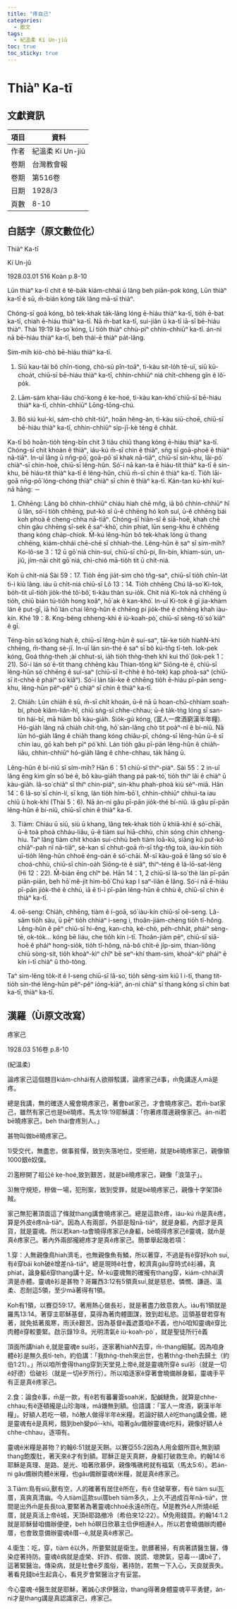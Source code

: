 ```yaml
---
title: "疼自己"
categories:
  - 散文
tags:
  - 紀溫柔 Kí Un-jiû
toc: true
toc_sticky: true
---
```


# Thiàⁿ Ka-tī

## 文獻資訊

| 項目 | 資料 |
|---|---|
| 作者 | 紀溫柔 Kí Un-jiû |
| 卷期 | 台灣教會報 |
| 卷期 | 第516卷 |
| 日期 | 1928/3 |
| 頁數 | 8-10 |

## 白話字（原文數位化）

Thiàⁿ Ka-tī

Kí Un-jû

1928.03.01 516 Koàn p.8-10

Lūn thiàⁿ ka-tī chit ê tê-ba̍k kiám-chhái ū lâng beh piān-pok kóng, Lūn thiàⁿ ka-tī ê sū, m̄-bián kóng ta̍k lâng mā-sī thiàⁿ.

Chóng-sī goá kóng, bô tek-khak ta̍k-lâng lóng ē-hiáu thiàⁿ ka-tī, tio̍h ē-bat ka-tī, chiah ē-hiáu thiàⁿ ka-tī. Nā m̄-bat ka-tī, sui-jiân ū ka-tī iā-sī bē-hiáu thiàⁿ. Thài 19:19 Iâ-so͘ kóng, Lí tio̍h thiàⁿ chhù-piⁿ chhin-chhiūⁿ ka-tī. án-ni nā bē-hiáu thiàⁿ ka-tī, beh thái-ē thiàⁿ pa̍t-lâng.

Sím-mi̍h kiò-chò bē-hiáu thiàⁿ ka-tī.

1) Siū kau-tài bô chīn-tiong, chò-sū pîn-toāⁿ, tì-kàu sit-lo̍h tē-uī, siū kū-choa̍t, chiū-sī bē-hiáu thiàⁿ ka-tī, chhin-chhiūⁿ niá chi̍t-chheng gîn ê lô͘-po̍k.

2) Lām-sám khai-liáu chó͘-kong ê ke-hoé, tì-kàu kan-khó͘ chiū-sī bē-hiáu thiàⁿ ka-tī, chhin-chhiūⁿ Lōng-tōng-chú.

3) Bô siú kui-kí, sám-chò chi̍t-tiûⁿ, hoān hêng-àn, tì-kàu siū-choē, chiū-sī bē-hiáu thiàⁿ ka-tī, chhin-chhiūⁿ si̍p-jī-kè téng ê chha̍t.

Ka-tī bô hoān-tio̍h téng-bīn chit 3 tiâu chiū thang kóng ē-hiáu thiàⁿ ka-tī. Chóng-sī chit khoán ê thiàⁿ, iáu-kú m̄-sī chin ê thiàⁿ, sǹg sī goā-phoê ê thiàⁿ nā-tiāⁿ. In-uī lâng ū nn̄g-pō͘, goā-pō͘ sī khak nā-tiāⁿ, chiū-sī sin-khu, lāi-pō͘ chiàⁿ-sī chin-hoè, chiū-sī lêng-hûn. Só͘-í nā kan-ta ē hiáu-tit thiàⁿ ka-tī ê sin-khu, bē hiáu-tit thiàⁿ ka-tī ê lêng-hûn, chiū m̄-sī chin ê thiàⁿ ka-tī. Tio̍h lāi-goā nn̄g-pō͘ lóng-chóng thiàⁿ chiàⁿ sī chin ê thiàⁿ ka-tī. Kán-tan kú-khí kuí-nā hāng: －

1. Chhēng: Lâng bô chhin-chhiūⁿ chiáu hiah chē mn̂g, iā bô chhin-chhiūⁿ hî ū lân, só͘-í tio̍h chhēng, put-kò sī ū-ê chhēng hó koh suí, ū-ê chhēng bái koh phoà ê cheng-chha nā-tiāⁿ. Chóng-sī hiān-sî ê siā-hoē, khah chē chin gâu chhēng sî-sek ê saⁿ-khò͘, chin phiat, lūn seng-khu ê chhēng thang kóng cha̍p-chiok. M̄-kú lêng-hûn bô tek-khak lóng ū thang chhēng, kiám-chhái chē-chē sī chhiah-thé. Lêng-hûn ê saⁿ sī sím-mi̍h? Ko-lô-se 3：12 ū gō͘ niá chin-suí, chiū-sī chû-pi, lîn-bín, khiam-sùn, un-jiû, jím-nāi chit gō͘ niá, chì-chió mā-tio̍h tit ū chi̍t-niá.

Koh ū chi̍t-niá Sài 59：17. Tio̍h ēng jia̍t-sim chò tn̂g-saⁿ, chiū-sī tio̍h chīn-la̍t tì-ì kiù lâng. iáu ū chi̍t-niá chiū-sī Lô 13：14. Tio̍h chhēng Chú Iâ-so͘ Ki-tok, bo̍h-tit uī-tio̍h jio̍k-thé tô͘-bô͘, tì-kàu thàn su-io̍k. Chit niá Ki-tok nā chhēng ū tio̍h, chiū bián tú-tio̍h hong koâⁿ, hō͘ ak ê kan-khó͘. In-uī Ki-tok ê gī jia-khàm lán ê put-gī, iā hō͘ lán chai lêng-hûn ê chhēng pí jio̍k-thé ê chhēng khah iàu-kín. Khé 19：8. Kng-bêng chheng-khì ê iù-koah-pò͘, chiū-sī sèng-tô͘ só͘ kiâⁿ ê gī.

Téng-bīn só͘ kóng hiah ê, chiū-sī lêng-hûn ê suí-saⁿ, tāi-ke tio̍h hiahN-khì chhēng, m̄-thang sè-jī. In-uī lán sin-thé ê saⁿ sī bô kú-tn̂g tī-teh. Iok-pek kóng, Goá thǹg-theh ;ài chhut-sì, ia̍h tio̍h thǹg-theh khì kui thô͘ (lok-pek 1：21). Só͘-í lán só͘ ē-tit thang chhēng kàu Thian-tông kìⁿ Siōng-tè ê, chiū-sī lêng-hûn só͘ chhēng ê suí-saⁿ (chiū-sī it-chhè ê hó-tek) kap phoà-saⁿ (chiū-sī it-chhè ê pháiⁿ só͘ kiâⁿ). Só͘-í lán tāi-ke ê chhēng tio̍h ē-hiáu pī-pān seng-khu, lêng-hûn pêⁿ-pêⁿ ū chiàⁿ sī chin ê thiàⁿ ka-tī.

2. Chia̍h: Lūn chia̍h ê sū, m̄-sī chi̍t khoán, ū-ê nā ū hoan-chû-chhiam soah-bí, phoè kiâm-liân-hî, chiū sǹg-sī chhe-chhau; ū-ê ta̍k-tǹg lóng sī san-tin hái-bī, mā hiâm bô kàu-gia̍h. Sio̍k-gú kóng, (富人一席酒窮漢半年糧). Hó-gia̍h lâng nā chia̍h chi̍t-tǹg, hō͘ sàn-lâng chò tit poàⁿ-nî ê bí-niû. Nā lūn hó-gia̍h lâng ê chia̍h thang kóng chiâu-pī, chóng-sī lêng-hûn ū-ê sī chin iau, gō kah beh pìⁿ pó͘ khì. Lán tio̍h gâu pī-pān lêng-hûn ê chia̍h-liāu, chhin-chhiūⁿ hó-gia̍h lâng ê chhe-chhau, ta̍k hāng ū.

Lêng-hûn ê bí-niû sī sím-mi̍h? Hān 6：51 chiū-sī thiⁿ-piáⁿ. Sài 55：2 in-uī lâng ēng kim gîn só͘ bé ê, bô kàu-gia̍h thang pá pak-tó͘, tio̍h thiⁿ lâi ê chiàⁿ ū kàu-gia̍h. Iâ-so͘ chiàⁿ sī thiⁿ chin-piáⁿ, sin-khu phah-phoà kiù sèⁿ-miā. Hān 14：6 Iâ-so͘ sī chin-lí, sī kng, lán tio̍h him-bō͘ I, chhin-chhiūⁿ chhuì-ta iau chiū ū hok-khì (Thài 5：6). Nā án-ni gâu pī-pān jio̍k-thé bí-niû. iā gâu pī-pān lêng-hûn ê bí-niû, chiū-sī chin ê thiàⁿ ka-tī.

3. Tiàm: Chiáu ū siū, siù ū khang, lâng tek-khak tio̍h ū khiā-khí ê só͘-chāi, ū-ê toà phoà chháu-liâu, ū-ê tiàm suí hiā-chhù, chin sóng chin chheng-hiu. Taⁿ lâng tiàm chit khoán suí-chhù beh tiàm loā-kú, siāng kú put-kò chiâⁿ-pah nî nā-tiāⁿ, sè-kan sī chhut-goā m̄-sī tn̂g-tn̂g toà, iàu-kín tio̍h uī-tio̍h lêng-hûn chhoē éng-oán ê só͘-chāi. M̄-sī kàu-goā ê lâng só͘ sio ê choá-chhù, chiū-sī chin-oa̍h Siōng-tè ê siâⁿ, thiⁿ-téng ê Iâ-lō-sat-léng (Hi 12：22). M̄-bián ēng chîⁿ bé. Hān 14：1, 2 chiū-sī Iâ-so͘ thè lán pī-pān piān-piān, beh hō͘ mê-ji̍t him-bō͘ Chú kap I saⁿ-liân ê lâng. Só͘-í nā ē-hiáu pī-pān jio̍k-thé ê chhù, iā ē tì-ì pī-pān lêng-hûn ê chhù ê, chiū-sī chin ê thiàⁿ ka-tī.

4. oē-seng: Chia̍h, chhēng, tiàm ê í-goā, só͘ iàu-kín chiū-sī oē-seng. Lâ-sâm tio̍h sàu, ū pēⁿ tio̍h chhiáⁿ i-seng i, thoân-jiám-chèng tio̍h tî-hông. Lêng-hûn ê pēⁿ chiū-sī hi-êng, kan-chà, ké-chò, pe̍h-chha̍t, pháiⁿ sèng-tē, ok-to̍k... kóng bē liáu, che tio̍h kín i-tī. Thoân-jiám pēⁿ, chiū-sī siā-hoē ê pháiⁿ hong-sio̍k, tio̍h tî-hông, nā-bô chi̍t-ē ji̍p-sim, thian-liông chiū sòng-sit, tio̍h khoàⁿ-kìⁿ chîⁿ bē seⁿ-khí tham-sim, khoàⁿ-kìⁿ pháiⁿ ē kín i-tī chiàⁿ ū thò-tòng.

Taⁿ sim-lêng to̍k-it ê I-seng chiū-sī Iâ-so͘, tio̍h sêng-sim kiû I i-tī, thang tit-tio̍h sin-thé lêng-hûn pêⁿ-pêⁿ ióng-kiāⁿ, án-ni chiàⁿ sī thang kóng sī chin bat ka-tī, thiàⁿ ka-tī.

## 漢羅（Ùi原文改寫）

疼家己

1928.03 516卷 p.8-10

(紀溫柔)

論疼家己這個題目kiám-chhái有人欲辯駁講，論疼家己ê事，m̄免講逐人mā是疼。

總是我講，無的確逐人攏會曉疼家己，著會bat家己，才會曉疼家己。若m̄-bat家己，雖然有家己也是bē曉疼。馬太19:19耶穌講：「你著疼厝邊親像家己。án-ni若bē曉疼家己，beh thái會疼別人。」

甚物叫做bē曉疼家己。

1)受交代，無盡忠，做事貧憚，致到失落地位，受拒絕，就是bē曉疼家己，親像領1000銀ê奴僕。

2)濫糝開了祖公ê ke-hoé,致到艱苦，就是bē曉疼家己，親像「浪蕩子」。

3)無守規矩，糝做一場，犯刑案，致到受罪，就是bē曉疼家己，親像十字架頂ê賊。

家己無犯著頂面這了條就thang講會曉疼家己。總是這款ê疼，iáu-kú m̄是真ê疼，算是外皮ê疼nā-tiāⁿ。因為人有兩部，外部是殼nā-tiāⁿ，就是身軀，內部才是真貨，就是靈魂。所以若kan-ta會曉得疼家己ê身軀，bē曉得疼家己ê靈魂，就m̄是真ê疼家己。著內外兩部攏總疼才是真ê疼家己。簡單舉起幾若項：

1.穿：人無親像鳥hiah濟毛，也無親像魚有鱗，所以著穿，不過是有ê穿好koh suí,有ê穿bái koh破ê增差nā-tiāⁿ。總是現時ê社會，較濟真gâu穿時式ê衫褲，真phiat，論身軀ê穿thang講十足。M̄-kú靈魂無的確攏有thang穿，kiám-chhái濟濟是赤體。靈魂ê衫是甚物？哥羅西3:12有5領真suí,就是慈悲、憐憫、謙遜、溫柔、忍耐這5領，至少mā著得有1領。

Koh有1領，以賽亞59:17。著用熱心做長衫，就是著盡力致意救人。iáu有1領就是羅馬13:14。著穿主耶穌基督，莫得為著肉體圖謀，致到趁私慾。這領基督若穿有著，就免抵著風寒，雨沃ê艱苦。因為基督ê義遮蓋咱ê不義，也hō͘咱知靈魂ê穿比肉體ê穿較要緊。啟示錄19:8。光明清氣ê iù-koah-pò͘ ，就是聖徒所行ê義

頂面所講hiah ê,就是靈魂e suí衫，逐家著hiahN去穿，m̄-thang細膩。因為咱身體ê衫是無久長tī-teh，約伯講：「我thǹg-theh來出世，也著thǹg-theh去歸土（約伯1:21）。」所以咱所會得thang穿到天堂見上帝ê,就是靈魂所穿ê suí衫（就是一切ê好德）佮破衫（就是一切ê歹所行）。所以咱逐家ê穿著會曉備辦身軀，靈魂手平有正是真ê疼家己。

2.食：論食ê事，m̄是一款，有ê若有蕃薯簽soah米，配鹹鰱魚，就算是chhe-chhau;有ê逐頓攏是山珍海味，mā嫌無到額。佮語講：「富人一席酒，窮漢半年糧」。好額人若吃一頓，hō͘散人做得半年ê米糧。若論好額人ê吃thang講全備，總是靈魂有ê是真枵，餓到beh變pó͘--khì。咱著gâu備辦靈魂ê吃料，親像好額人ê chhe-chhau，逐項有。

靈魂ê米糧是甚物？約翰6:51就是天餅。以賽亞55:2因為人用金銀所買ê,無到額thang飽腹肚，著天來ê才有到額。耶穌正是天真餅，身軀打破救生命。約翰14:6耶穌是真理、是路、是光、咱著欣慕伊，親像嘴礁枵就有福氣（馬太5:6）。若án-ni gâu備辦肉體ê米糧，也gâu備辦靈魂ê米糧，就是真ê疼家己。

3.Tiàm:鳥有siū,獸有空，人的確著有居住ê所在，有ê 住破草寮，有ê tiàm suí瓦厝，真爽真清幽。今人tiàm這款suí厝beh tiàm多久，上久不過成百年nā-tiāⁿ，世間是出外m̄是長長toà,要緊著為著靈魂chhoē永遠ê所在。M̄是教外ê人所燒ê紙厝，就是真活上帝ê城，天頂ê耶路撤冷（希伯來12:22）。M̄免用錢買。約翰14:1.2就是耶穌替咱備辦便便，beh hō͘瞑日欣慕主佮伊相連ê人。所以若會曉備辦肉體ê厝，也會致意備辦靈魂ê厝--ê,就是真ê疼家己。

4.衛生：吃，穿，tiàm ê以外，所要緊就是衛生。骯髒著掃，有病著請醫生醫，傳染症著持防。靈魂ê病就是虛榮、奸詐、假做、說謊、壞脾氣，惡毒---講bē了，這著緊醫治。傳染病，就是社會ê歹風俗，著持防，若無一下入心，天良就喪失。著看見錢bē生起貪心，看見歹會緊醫治才有妥當。

今心靈魂-ê醫生就是耶穌，著誠心求伊醫治，thang得著身體靈魂平平勇健，án-ni才是thang講是真認識家己，疼家己。

